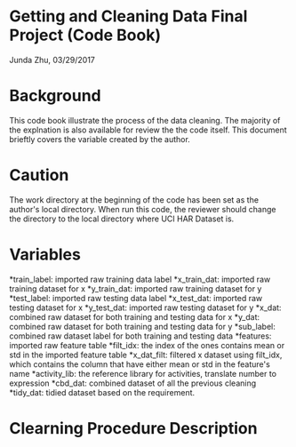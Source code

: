 # Getting and Cleaning Data Final Project (Code Book)

Junda Zhu, 03/29/2017

# Background
This code book illustrate the process of the data cleaning. The majority of the explnation is also available for review the the code itself. This document brieftly covers the variable created by the author.

# Caution
The work directory at the beginning of the code has been set as the author's local directory. When run this code, the reviewer should change the directory to the local directory where UCI HAR Dataset is.

# Variables
*train_label: imported raw training data label
*x_train_dat: imported raw training dataset for x
*y_train_dat: imported raw training dataset for y
*test_label: imported raw testing data label
*x_test_dat: imported raw testing dataset for x
*y_test_dat: imported raw testing dataset for y
*x_dat: combined raw dataset for both training and testing data for x
*y_dat: combined raw dataset for both training and testing data for y
*sub_label: combined raw dataset label for both training and testing data
*features: imported raw feature table
*filt_idx: the index of the ones contains mean or std in the imported feature table
*x_dat_filt: filtered x dataset using filt_idx, which contains the column that have either mean or std in the feature's name
*activity_lib: the reference library for activities, translate number to expression
*cbd_dat: combined dataset of all the previous cleaning
*tidy_dat: tidied dataset based on the requirement.

# Clearning Procedure Description


